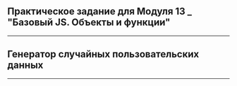 ## Практическое задание для Модуля 13 _ "Базовый JS. Объекты и функции"

___

## Генератор случайных пользовательских данных

___